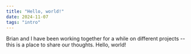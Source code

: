 ```yaml
---
title: "Hello, world!"
date: 2024-11-07
tags: "intro"
---
```

Brian and I have been working together for a while on different projects -- this is a place to share our thoughts. Hello, world!